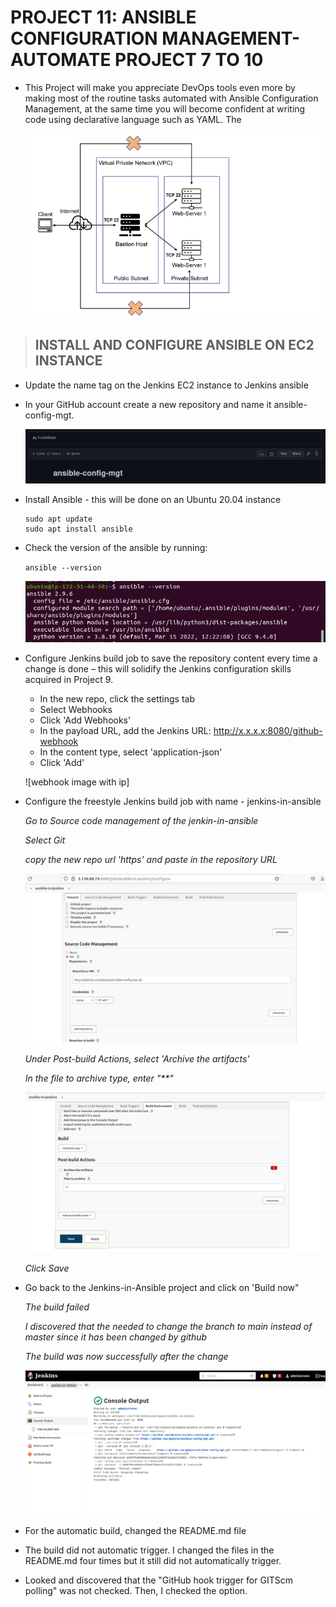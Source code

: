 # PROJECT 11: ANSIBLE CONFIGURATION MANAGEMENT- AUTOMATE PROJECT 7 TO 10

- This Project will make you appreciate DevOps tools even more by making most of the routine tasks automated with Ansible Configuration Management, at the same time you will become confident at writing code using declarative language such as YAML. The

  ![design](images/project-11/archi.png)

> ## INSTALL AND CONFIGURE ANSIBLE ON EC2 INSTANCE

- Update the name tag on the Jenkins EC2 instance to Jenkins ansible

- In your GitHub account create a new repository and name it ansible-config-mgt.

  ![new repo](images/project-11/new-repo.png)

- Install Ansible - this will be done on an Ubuntu 20.04 instance

  ```
  sudo apt update
  sudo apt install ansible
  ```

- Check the version of the ansible by running:

  `ansible --version`

  ![ansible version](images/project-11/ansible-version.png)

- Configure Jenkins build job to save the repository content every time a change is done – this will solidify the Jenkins configuration skills acquired in Project 9.

  - In the new repo, click the settings tab
  - Select Webhooks
  - Click 'Add Webhooks'
  - In the payload URL, add the Jenkins URL: http://x.x.x.x:8080/github-webhook
  - In the content type, select 'application-json'
  - Click 'Add'

  ![webhook image with ip]

- Configure the freestyle Jenkins build job with name - jenkins-in-ansible

  _Go to Source code management of the jenkin-in-ansible_

  _Select Git_

  _copy the new repo url 'https' and paste in the repository URL_

  ![git url](images/project-11/step1.png)

  _Under Post-build Actions, select 'Archive the artifacts'_

  _In the file to archive type, enter "\*\*"_

  ![step 2](images/project-11/step2.png)

  _Click Save_

- Go back to the Jenkins-in-Ansible project and click on 'Build now"

  _The build failed_

  _I discovered that the needed to change the branch to *main* instead of *master* since it has been changed by github_

  _The build was now successfully after the change_

  ![freestyle build](images/project-11/freestyle-build.png)

- For the automatic build, changed the README.md file

- The build did not automatic trigger. I changed the files in the README.md four times but it still did not automatically trigger.

- Looked and discovered that the "GitHub hook trigger for GITScm polling" was not checked. Then, I checked the option.
